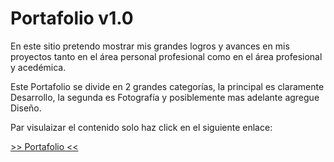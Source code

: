 # Portafolio v1.0

En este sitio pretendo mostrar mis grandes logros y avances en mis proyectos tanto en el área personal profesional como en el área profesional y acedémica.
<p>
    Este Portafolio se divide en 2 grandes categorías, la principal es claramente Desarrollo, la segunda es Fotografía y posiblemente mas adelante agregue Diseño.
</p>
<p>
    Par visulaizar el contenido solo haz click en el siguiente enlace:
</p>
<a href="https://darikharian.github.io/Portfolio/" target="_blank">>> Portafolio <<</a>